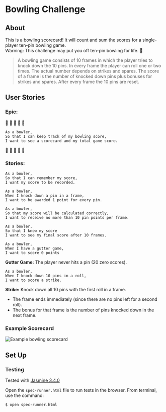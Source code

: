 # Bowling Challenge

## About

This is a bowling scorecard!  It will count and sum the scores for a single-player ten-pin bowling game.  
Warning: This challenge may put you off ten-pin bowling for life. :bowling:


> A bowling game consists of 10 frames in which the player tries to knock down the 10 pins. In every frame the player can roll one or two times. The actual number depends on strikes and spares. The score of a frame is the number of knocked down pins plus bonuses for strikes and spares. After every frame the 10 pins are reset.

## User Stories

### Epic:
:bowling: :bowling: :bowling: :bowling: :bowling:
```
As a bowler,
So that I can keep track of my bowling score,
I want to see a scorecard and my total game score.
```
:bowling: :bowling: :bowling: :bowling: :bowling:


### Stories:
```
As a bowler,
So that I can remember my score,
I want my score to be recorded.
```

```
As a bowler,
When I knock down a pin in a frame,
I want to be awarded 1 point for every pin.
```

```
As a bowler,
So that my score will be calculated correctly,
I want to receive no more than 10 pin points per frame.
```

```
As a bowler,
So that I know my score
I want to see my final score after 10 frames.
```

```
As a bowler,
When I have a gutter game,
I want to score 0 points
```
**Gutter Game:**
The player never hits a pin (20 zero scores).


```
As a bowler,
When I knock down 10 pins in a roll,
I want to score a strike.
```
**Strike:**
Knock down all 10 pins with the first roll in a frame. 
 - The frame ends immediately (since there are no pins left for a second roll).
 - The bonus for that frame is the number of pins knocked down in the next frame.





<!-- **Spare:**
Knock down all 10 pins with the two rolls of a frame.
 - The bonus for that frame is the number of pins knocked down by the next roll (first roll of next frame). -->

<!-- **10th frame:**
Roll a strike or spare in the 10th frame and roll for the bonus.
 - They can never roll more than 3 balls in the 10th frame. 
 - Additional rolls only count for the bonus not for the regular frame count.

>10, 10, 10 in the 10th frame gives 30 points (10 points for the regular first strike and 20 points for the bonus).

>1, 9, 10 in the 10th frame gives 20 points (10 points for the regular spare and 10 points for the bonus). -->

<!-- **Perfect Game:**
Roll 12 strikes (10 regular strikes and 2 strikes for the bonus in the 10th frame). 
- The Perfect Game scores 300 points. -->


### Example Scorecard

![Example bowling scorecard](https://thepracticaldev.s3.amazonaws.com/i/xbntvciwnr7khq4p0qyp.png)

## Set Up

### Testing

Tested with [Jasmine 3.4.0](https://github.com/jasmine/jasmine/releases)

Open the `spec-runner.html` file to run tests in the browser.  From terminal, use the command:
```shell
$ open spec-runner.html
```

